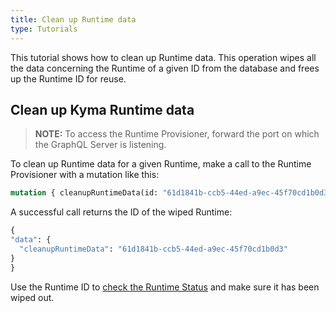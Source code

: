 ```yaml
---
title: Clean up Runtime data
type: Tutorials
---
```


This tutorial shows how to clean up Runtime data. This operation wipes all the data concerning the Runtime of a given ID from the database and frees up the Runtime ID for reuse. 

## Clean up Kyma Runtime data

> **NOTE:** To access the Runtime Provisioner, forward the port on which the GraphQL Server is listening.

To clean up Runtime data for a given Runtime, make a call to the Runtime Provisioner with a mutation like this:  

```graphql
mutation { cleanupRuntimeData(id: "61d1841b-ccb5-44ed-a9ec-45f70cd1b0d3")}
```

A successful call returns the ID of the wiped Runtime:

```graphql
{
"data": {
  "cleanupRuntimeData": "61d1841b-ccb5-44ed-a9ec-45f70cd1b0d3"
}
}
```

Use the Runtime ID to [check the Runtime Status](08-04-runtime-status.md) and make sure it has been wiped out. 
